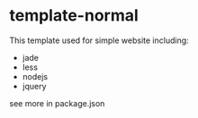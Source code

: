 # template-normal

This template used for simple website including:
- jade
- less
- nodejs
- jquery

see more in package.json

